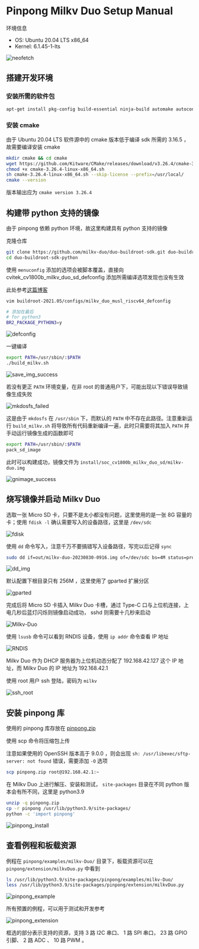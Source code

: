 # Pinpong Milkv Duo Setup Manual

环境信息

+ OS: Ubuntu 20.04 LTS x86_64
+ Kernel: 6.1.45-1-lts

![neofetch](./img/neofetch.png)

## 搭建开发环境

### 安装所需的软件包

```bash
apt-get install pkg-config build-essential ninja-build automake autoconf libtool wget curl git gcc libssl-dev bc slib squashfs-tools android-sdk-libsparse-utils jq python3-distutils scons parallel tree python3-dev python3-pip device-tree-compiler ssh cpio fakeroot libncurses5 flex bison libncurses5-dev genext2fs rsync unzip dosfstools mtools tclsh ssh-client android-sdk-ext4-utils
```

### 安装 cmake

由于 Ubuntu 20.04 LTS 软件源中的 cmake 版本低于编译 sdk 所需的 3.16.5 ，故需要编译安装 cmake

```bash
mkdir cmake && cd cmake
wget https://github.com/Kitware/CMake/releases/download/v3.26.4/cmake-3.26.4-linux-x86_64.sh
chmod +x cmake-3.26.4-linux-x86_64.sh
sh cmake-3.26.4-linux-x86_64.sh --skip-license --prefix=/usr/local/
cmake --version
```

版本输出应为 ``cmake version 3.26.4``

## 构建带 python 支持的镜像

由于 pinpong 依赖 python 环境，故这里构建具有 python 支持的镜像

克隆仓库

```bash
git clone https://github.com/milkv-duo/duo-buildroot-sdk.git duo-buildroot-sdk-python
cd duo-buildroot-sdk-python
```

使用 ``menuconfig`` 添加的选项会被脚本覆盖，直接向 cvitek_cv1800b_milkv_duo_sd_defconfig 添加所需编译选项发现也没有生效

此处参考[这篇博客](https://community.milkv.io/t/milkv-duo-linux-htop-python3-7-64/236)

```bash
vim buildroot-2021.05/configs/milkv_duo_musl_riscv64_defconfig

# 添加在最后
# for python3
BR2_PACKAGE_PYTHON3=y
```

![defconfig](./img/defconfig.png)

一键编译

```bash
export PATH=/usr/sbin/:$PATH
./build_milkv.sh
```

![save_img_success](./img/save_img_success.png)

若没有更正 ``PATH`` 环境变量，在非 root 的普通用户下，可能出现以下错误导致镜像生成失败

![mkdosfs_failed](./img/mkdosfs_failed.png)

这是由于 ``mkdosfs`` 在 ``/usr/sbin`` 下，而默认的 ``PATH`` 中不存在此路径。注意重新运行 ``build_milkv.sh`` 将导致所有代码重新编译一遍，此时只需要将其加入 ``PATH`` 并手动运行镜像生成的函数即可

```bash
export PATH=/usr/sbin/:$PATH
pack_sd_image
```

此时可以构建成功，镜像文件为 ``install/soc_cv1800b_milkv_duo_sd/milkv-duo.img``

![gnimage_success](./img/gnimage_success.png)

## 烧写镜像并启动 Milkv Duo

选取一张 Micro SD 卡，只要不是太小都没有问题，这里使用的是一张 8G 容量的卡；使用 ``fdisk -l`` 确认需要写入的设备路径，这里是 ``/dev/sdc``

![fdisk](./img/fdisk.png)

使用 ``dd`` 命令写入，注意千万不要搞错写入设备路径，写完以后记得 ``sync``

```bash
sudo dd if=out/milkv-duo-20230830-0916.img of=/dev/sdc bs=4M status=progress
```

![dd_img](./img/dd_img.png)

默认配置下根目录只有 256M ，这里使用了 gparted 扩展分区

![gparted](./img/gparted.png)

完成后将 Micro SD 卡插入 Milkv Duo 卡槽，通过 Type-C 口与上位机连接，上电几秒后蓝灯闪烁则镜像启动成功， sshd 则需要十几秒来启动

![Milkv-Duo](./img/Milkv-Duo.png)

使用 ``lsusb`` 命令可以看到 RNDIS 设备，使用 ``ip addr`` 命令查看 IP 地址

![RNDIS](./img/RNDIS.png)

Milkv Duo 作为 DHCP 服务器为上位机动态分配了 192.168.42.127 这个 IP 地址，而 Milkv Duo 的 IP 地址为 192.168.42.1

使用 root 用户 ssh 登陆，密码为 ``milkv``

![ssh_root](./img/ssh_root.png)

## 安装 pinpong 库

使用的 pinpong 库存放在 [pinpong.zip](./pinpong.zip)

使用 scp 命令将压缩包上传

注意如果使用的 OpenSSH 版本高于 9.0.0 ，则会出现 ``sh: /usr/libexec/sftp-server: not found`` 错误，需要添加 ``-O`` 选项

```bash
scp pinpong.zip root@192.168.42.1:~
```

在 Milkv Duo 上进行解压、安装和测试， ``site-packages`` 目录在不同 python 版本会有所不同，这里是 python3.9

```bash
unzip -q pinpong.zip
cp -r pinpong /usr/lib/python3.9/site-packages/
python -c 'import pinpong'
```

![pinpong_install](pinpong_install.png)

## 查看例程和板载资源

例程在 ``pinpong/examples/milkv-Duo/`` 目录下，板载资源可以在 ``pinpong/extension/milkvDuo.py`` 中看到

```bash
ls /usr/lib/python3.9/site-packages/pinpong/examples/milkv-Duo/
less /usr/lib/python3.9/site-packages/pinpong/extension/milkvDuo.py
```

![pinpong_example](./img/pinpong_example.png)

所有预置的例程，可以用于测试和开发参考

![pinpong_extension](./img/pinpong_extension.png)

框选的部分表示支持的资源，支持 3 路 I2C 串口、 1 路 SPI 串口， 23 路 GPIO 引脚、 2 路 ADC 、 10 路 PWM 。
